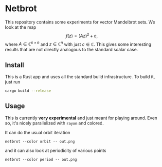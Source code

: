 Netbrot
=======

This repository contains some experiments for vector Mandelbrot sets. We look
at the map
$$
f(z) = (A z)^2 + c,
$$
where $A \in \mathbb{C}^{n \times n}$ and $z \in \mathbb{C}^n$ with just
$c \in \mathbb{C}$. This gives some interesting results that are not directly
analogous to the standard scalar case.

Install
-------

This is a Rust app and uses all the standard build infrastructure. To build it,
just run
```bash
cargo build --release
```

Usage
-----

This is currently **very experimental** and just meant for playing around. Even
so, it's nicely parallelized with `rayon` and colored.

It can do the usual orbit iteration
```
netbrot --color orbit -- out.png
```
and it can also look at periodicity of various points
```
netbrot --color period -- out.png
```

